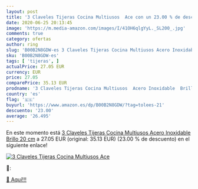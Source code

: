 ```yaml
---
layout: post
title: '3 Claveles Tijeras Cocina Multiusos  Ace con un 23.00 % de descuento'
date: 2020-06-25 20:13:45
image: 'https://m.media-amazon.com/images/I/41OH6qlgYyL._SL200_.jpg'
comments: true
category: ofertas
author: ring
slug: 'B00B2N8GDW-es 3 Claveles Tijeras Cocina Multiusos Acero Inoxidable...'
sku: 'B00B2N8GDW-es'
tags: [ 'tijeras', ]
actualPrice: 27.05 EUR
currency: EUR
price: 27.05
comparePrice: 35.13 EUR
prodname: '3 Claveles Tijeras Cocina Multiusos  Acero Inoxidable  Brillo  20 cm'
country: 'es'
flag: '🇪🇸'
buyurl: 'https://www.amazon.es/dp/B00B2N8GDW/?tag=tolees-21'
descuento: '23.00'
average: '26.495'
---
```


En este momento está [3 Claveles Tijeras Cocina Multiusos  Acero Inoxidable  Brillo  20 cm](https://www.amazon.es/dp/B00B2N8GDW/?tag=tolees-21) a 27.05 EUR (original: 35.13 EUR) (23.00 %  de descuento) en el siguiente enlace!

[![3 Claveles Tijeras Cocina Multiusos  Ace](https://m.media-amazon.com/images/I/41OH6qlgYyL._SL200_.jpg)](https://www.amazon.es/dp/B00B2N8GDW/?tag=tolees-21)

🔎:


[🛒 Aquí!!!](https://www.amazon.es/dp/B00B2N8GDW/?tag=tolees-21)

